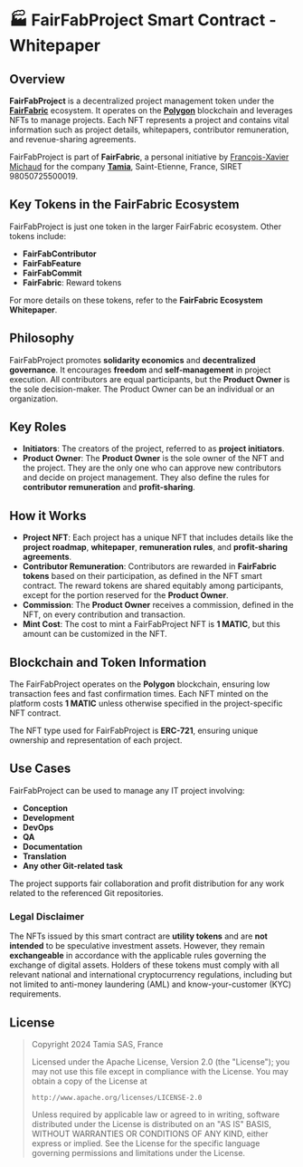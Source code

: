 # 🏭 FairFabProject Smart Contract - Whitepaper

## Overview

**FairFabProject** is a decentralized project management token under the **[FairFabric](https://github.com/fairfabric/)** ecosystem. It operates on the **[Polygon](https://polygon.technology/)** blockchain and leverages NFTs to manage projects. Each NFT represents a project and contains vital information such as project details, whitepapers, contributor remuneration, and revenue-sharing agreements.

FairFabProject is part of **FairFabric**, a personal initiative by [François-Xavier Michaud](https://github.com/fmichaud) for the company **[Tamia](https://tamia.team)**, Saint-Etienne, France, SIRET 98050725500019.

## Key Tokens in the FairFabric Ecosystem

FairFabProject is just one token in the larger FairFabric ecosystem. Other tokens include:

- **FairFabContributor**
- **FairFabFeature**
- **FairFabCommit**
- **FairFabric**: Reward tokens

For more details on these tokens, refer to the **FairFabric Ecosystem Whitepaper**.

## Philosophy

FairFabProject promotes **solidarity economics** and **decentralized governance**. It encourages **freedom** and **self-management** in project execution. All contributors are equal participants, but the **Product Owner** is the sole decision-maker. The Product Owner can be an individual or an organization.

## Key Roles

- **Initiators**: The creators of the project, referred to as **project initiators**.
- **Product Owner**: The **Product Owner** is the sole owner of the NFT and the project. They are the only one who can approve new contributors and decide on project management. They also define the rules for **contributor remuneration** and **profit-sharing**.

## How it Works

- **Project NFT**: Each project has a unique NFT that includes details like the **project roadmap**, **whitepaper**, **remuneration rules**, and **profit-sharing agreements**.
- **Contributor Remuneration**: Contributors are rewarded in **FairFabric tokens** based on their participation, as defined in the NFT smart contract. The reward tokens are shared equitably among participants, except for the portion reserved for the **Product Owner**.
- **Commission**: The **Product Owner** receives a commission, defined in the NFT, on every contribution and transaction.
- **Mint Cost**: The cost to mint a FairFabProject NFT is **1 MATIC**, but this amount can be customized in the NFT.

## Blockchain and Token Information

The FairFabProject operates on the **Polygon** blockchain, ensuring low transaction fees and fast confirmation times. Each NFT minted on the platform costs **1 MATIC** unless otherwise specified in the project-specific NFT contract.

The NFT type used for FairFabProject is **ERC-721**, ensuring unique ownership and representation of each project.

## Use Cases

FairFabProject can be used to manage any IT project involving:

- **Conception**
- **Development**
- **DevOps**
- **QA**
- **Documentation**
- **Translation**
- **Any other Git-related task**

The project supports fair collaboration and profit distribution for any work related to the referenced Git repositories.

### Legal Disclaimer

The NFTs issued by this smart contract are **utility tokens** and are **not intended** to be speculative investment assets. However, they remain **exchangeable** in accordance with the applicable rules governing the exchange of digital assets. Holders of these tokens must comply with all relevant national and international cryptocurrency regulations, including but not limited to anti-money laundering (AML) and know-your-customer (KYC) requirements.

## License

> 
> Copyright 2024 Tamia SAS, France
> 
> Licensed under the Apache License, Version 2.0 (the "License");
> you may not use this file except in compliance with the License.
> You may obtain a copy of the License at
> 
>     http://www.apache.org/licenses/LICENSE-2.0
> 
> Unless required by applicable law or agreed to in writing, software
> distributed under the License is distributed on an "AS IS" BASIS,
> WITHOUT WARRANTIES OR CONDITIONS OF ANY KIND, either express or implied.
> See the License for the specific language governing permissions and
> limitations under the License.
>
